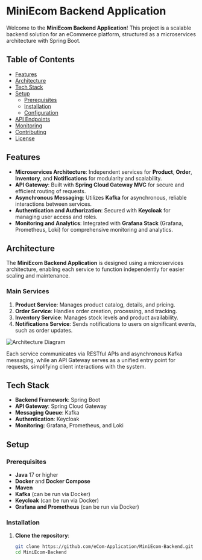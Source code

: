 # MiniEcom Backend Application

Welcome to the **MiniEcom Backend Application**! This project is a scalable backend solution for an eCommerce platform, structured as a microservices architecture with Spring Boot.

## Table of Contents

- [Features](#features)
- [Architecture](#architecture)
- [Tech Stack](#tech-stack)
- [Setup](#setup)
  - [Prerequisites](#prerequisites)
  - [Installation](#installation)
  - [Configuration](#configuration)
- [API Endpoints](#api-endpoints)
- [Monitoring](#monitoring)
- [Contributing](#contributing)
- [License](#license)

## Features

- **Microservices Architecture**: Independent services for **Product**, **Order**, **Inventory**, and **Notifications** for modularity and scalability.
- **API Gateway**: Built with **Spring Cloud Gateway MVC** for secure and efficient routing of requests.
- **Asynchronous Messaging**: Utilizes **Kafka** for asynchronous, reliable interactions between services.
- **Authentication and Authorization**: Secured with **Keycloak** for managing user access and roles.
- **Monitoring and Analytics**: Integrated with **Grafana Stack** (Grafana, Prometheus, Loki) for comprehensive monitoring and analytics.

## Architecture

The **MiniEcom Backend Application** is designed using a microservices architecture, enabling each service to function independently for easier scaling and maintenance.

### Main Services

1. **Product Service**: Manages product catalog, details, and pricing.
2. **Order Service**: Handles order creation, processing, and tracking.
3. **Inventory Service**: Manages stock levels and product availability.
4. **Notifications Service**: Sends notifications to users on significant events, such as order updates.

![Architecture Diagram](path/to/your/architecture-diagram.png) <!-- Replace with the actual path if available -->

Each service communicates via RESTful APIs and asynchronous Kafka messaging, while an API Gateway serves as a unified entry point for requests, simplifying client interactions with the system.

## Tech Stack

- **Backend Framework**: Spring Boot
- **API Gateway**: Spring Cloud Gateway
- **Messaging Queue**: Kafka
- **Authentication**: Keycloak
- **Monitoring**: Grafana, Prometheus, and Loki

## Setup

### Prerequisites

- **Java** 17 or higher
- **Docker** and **Docker Compose**
- **Maven**
- **Kafka** (can be run via Docker)
- **Keycloak** (can be run via Docker)
- **Grafana and Prometheus** (can be run via Docker)

### Installation

1. **Clone the repository**:
   ```bash
   git clone https://github.com/eCom-Application/MiniEcom-Backend.git
   cd MiniEcom-Backend
